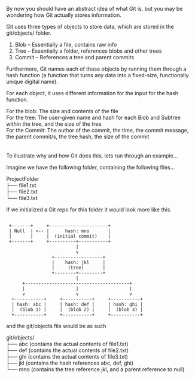 By now you should have an abstract idea of what Git is, but you may be wondering how Git actually stores information.

Git uses three types of objects to store data, which are stored in the git/objects/ folder.

1. Blob – Essentially a file, contains raw info
2. Tree – Essentially a folder, references blobs and other trees
3. Commit – References a tree and parent commits 

Furthermore, Git names each of these objects by running them through a hash function (a function that turns any data into a fixed-size, functionally unique digital name).

For each object, it uses different information for the input for the hash function.

For the blob: The size and contents of the file</br>For the tree: The user-given name and hash for each Blob and Subtree within the tree, and the size of the tree</br>For the Commit: The author of the commit, the time, the commit message, the parent commit/s, the tree hash, the size of the commit
</br></br></br>
To illustrate why and how Git does this, lets run through an example...

Imagine we have the following folder, containing the following files...

ProjectFolder</br>
├── file1.txt</br>
├── file2.txt</br>
└── file3.txt

If we initialized a Git repo for this folder it would look more like this.

```

 +-------+     +----------------------+
 | Null  | <-- |      hash: mno       |
 |       |     |  (initial commit)    |
 +-------+     +----------+-----------+
                          |
                          v
                 +------------------+
                 |    hash: jkl     |
                 |     (tree)       |
                 +--------+---------+
                          |
      +---------------------------------------+
      |                   |                   |
      v                   v                   v
  +-----------+     +-----------+     +-----------+
  | hash: abc |     | hash: def |     | hash: ghi |
  |  (blob 1) |     |  (blob 2) |     |  (blob 3) |
  +-----------+     +-----------+     +-----------+
```
and the git/objects file would be as such

git/objects/</br>
├── abc (contains the actual contents of file1.txt)</br> 
├── def (contains the actual contents of file2.txt)</br>
├── ghi (contains the actual contents of file3.txt)</br>
├── jkl (contains the hash references abc, def, ghi)</br>
└── mno (contains the tree reference jkl, and a parent reference to null)
